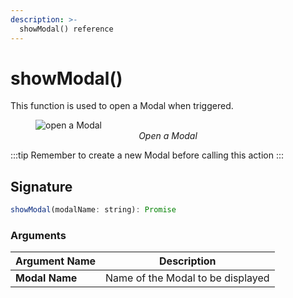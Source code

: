 ```yaml
---
description: >-
  showModal() reference
---
```


# showModal()

This function is used to open a Modal when triggered.


<figure>
  <img src="/img/show-modal-action.png" style= {{width:"700px", height:"auto"}} alt="open a Modal"/>
  <figcaption align = "center"><i>Open a Modal</i></figcaption>
</figure>




:::tip
Remember to create a new Modal before calling this action
:::

## Signature

```javascript
showModal(modalName: string): Promise
```

### Arguments

| Argument Name  | Description                       |
| -------------- | --------------------------------- |
| **Modal Name** | Name of the Modal to be displayed |

